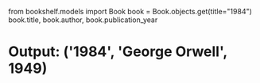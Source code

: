 from bookshelf.models import Book
book = Book.objects.get(title="1984")
book.title, book.author, book.publication_year
# Output: ('1984', 'George Orwell', 1949)
